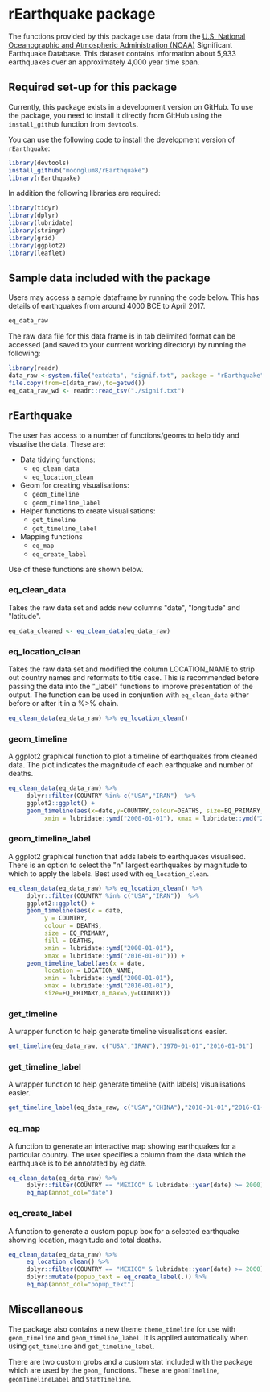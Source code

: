 # rEarthquake package

The functions provided by this package use data from the [U.S. National Oceanographic and Atmospheric Administration (NOAA)](https://www.ngdc.noaa.gov/nndc/struts/form?t=101650&s=1&d=1) Significant Earthquake Database. This dataset contains information about 5,933 earthquakes over an approximately 4,000 year time span.

## Required set-up for this package

Currently, this package exists in a development version on GitHub. To use the package, you need to install it directly from GitHub using the `install_github` function from `devtools`. 

You can use the following code to install the development version of `rEarthquake`: 

```R
library(devtools)
install_github("moonglum8/rEarthquake")
library(rEarthquake)
```

In addition the following libraries are required:

```R
library(tidyr)
library(dplyr)
library(lubridate)
library(stringr)
library(grid)
library(ggplot2)
library(leaflet)
```

## Sample data included with the package

Users may access a sample dataframe by running the code below. This has details of earthquakes from around 
4000 BCE to April 2017.

```R
eq_data_raw
```

The raw data file for this data frame is in tab delimited format can be accessed (and saved to your currrent working directory) by running the following:

```R
library(readr)
data_raw <-system.file("extdata", "signif.txt", package = "rEarthquake")
file.copy(from=c(data_raw),to=getwd())
eq_data_raw_wd <- readr::read_tsv("./signif.txt")
```
## rEarthquake

The user has access to a number of functions/geoms to help tidy and visualise the data. These are: 

* Data tidying functions:
     + `eq_clean_data`
     + `eq_location_clean`
* Geom for creating visualisations:
     + `geom_timeline`
     + `geom_timeline_label`
* Helper functions to create visualisations:
     + `get_timeline`
     + `get_timeline_label`
* Mapping functions
     + `eq_map`
     + `eq_create_label`

Use of these functions are shown below.

### eq_clean_data

Takes the raw data set and adds new columns "date", "longitude" and "latitude".

```R
eq_data_cleaned <- eq_clean_data(eq_data_raw)
```
### eq_location_clean

Takes the raw data set and modified the column LOCATION_NAME to strip out country names and reformats to
title case. This is recommended before passing the data into the "_label" functions to improve presentation
of the output. The function can be used in conjuntion with `eq_clean_data` either before or after it in a %>% chain.

```R
eq_clean_data(eq_data_raw) %>% eq_location_clean()
````
### geom_timeline

A ggplot2 graphical function to plot a timeline of earthquakes from cleaned data. The plot indicates the magnitude of each earthquake and number of deaths.

```R
eq_clean_data(eq_data_raw) %>%
     dplyr::filter(COUNTRY %in% c("USA","IRAN")  %>%
     ggplot2::ggplot() +
     geom_timeline(aes(x=date,y=COUNTRY,colour=DEATHS, size=EQ_PRIMARY, fill=DEATHS, 
          xmin = lubridate::ymd("2000-01-01"), xmax = lubridate::ymd("2016-01-01")))
```

### geom_timeline_label

A ggplot2 graphical function that adds labels to earthquakes visualised. There is an option to select the "n" largest earthquakes by magnitude to which to apply the labels. Best used with `eq_location_clean`.

```R
eq_clean_data(eq_data_raw) %>% eq_location_clean() %>%
     dplyr::filter(COUNTRY %in% c("USA","IRAN"))  %>%
     ggplot2::ggplot() +
     geom_timeline(aes(x = date,
          y = COUNTRY,
          colour = DEATHS, 
          size = EQ_PRIMARY, 
          fill = DEATHS, 
          xmin = lubridate::ymd("2000-01-01"), 
          xmax = lubridate::ymd("2016-01-01"))) +
     geom_timeline_label(aes(x = date,
          location = LOCATION_NAME,
          xmin = lubridate::ymd("2000-01-01"), 
          xmax = lubridate::ymd("2016-01-01"),
          size=EQ_PRIMARY,n_max=5,y=COUNTRY)) 
```

### get_timeline

A wrapper function to help generate timeline visualisations easier.

```R
get_timeline(eq_data_raw, c("USA","IRAN"),"1970-01-01","2016-01-01")
```

### get_timeline_label

A wrapper function to help generate timeline (with labels) visualisations easier.

```R
get_timeline_label(eq_data_raw, c("USA","CHINA"),"2010-01-01","2016-01-01", n_max = 5)
```

### eq_map

A function to generate an interactive map showing earthquakes for a particular country. The user specifies a column from the data which the earthquake is to be annotated by eg date.

```R
eq_clean_data(eq_data_raw) %>% 
     dplyr::filter(COUNTRY == "MEXICO" & lubridate::year(date) >= 2000) %>% 
     eq_map(annot_col="date")
```

### eq_create_label

A function to generate a custom popup box for a selected earthquake showing location, magnitude and total deaths.

```R
eq_clean_data(eq_data_raw) %>% 
     eq_location_clean() %>% 
     dplyr::filter(COUNTRY == "MEXICO" & lubridate::year(date) >= 2000) %>% 
     dplyr::mutate(popup_text = eq_create_label(.)) %>% 
     eq_map(annot_col="popup_text")
```

## Miscellaneous

The package also contains a new theme `theme_timeline` for use with `geom_timeline` and `geom_timeline_label`. It is applied automatically when using `get_timeline` and `get_timeline_label`.

There are two custom grobs and a custom stat included with the package which are used by the `geom_` functions. These are `geomTimeline`, `geomTimelineLabel` and `StatTimeline`.
